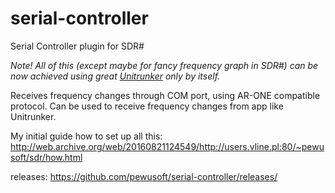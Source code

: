 # serial-controller
Serial Controller plugin for SDR#

*Note! All of this (except maybe for fancy frequency graph in SDR#) can be now achieved using great [Unitrunker](http://www.unitrunker.com/) only by itself.*

Receives frequency changes through COM port, using AR-ONE compatible protocol. Can be used to receive frequency changes from app like Unitrunker.

My initial guide how to set up all this: http://web.archive.org/web/20160821124549/http://users.vline.pl:80/~pewusoft/sdr/how.html

releases: https://github.com/pewusoft/serial-controller/releases/
